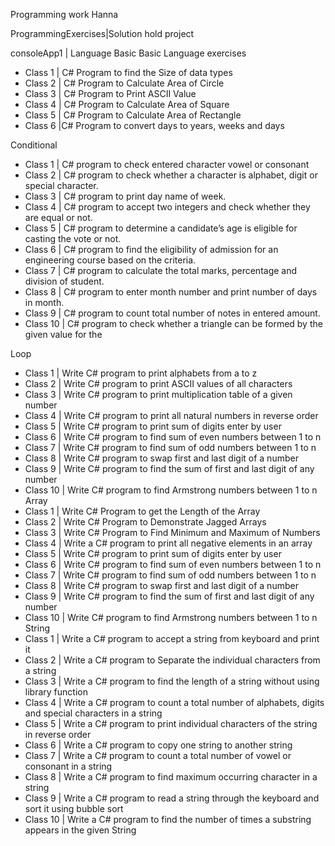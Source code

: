 Programming work
Hanna

ProgrammingExercises|Solution hold project

consoleApp1 | Language Basic
Basic Language exercises
- Class 1 | C# Program to find the Size of data types
- Class 2 | C# Program to Calculate Area of Circle
- Class 3 | C# Program to Print ASCII Value
- Class 4 | C# Program to Calculate Area of Square
- Class 5 | C# Program to Calculate Area of Rectangle
- Class 6 |C# Program to convert days to years, weeks and days

Conditional
- Class 1 | C# program to check entered character vowel or consonant
- Class 2 | C# program to check whether a character is alphabet, digit or special character.
- Class 3 | C# program to print day name of week.
- Class 4 | C# program to accept two integers and check whether they are equal or not.
- Class 5 | C# program to determine a candidate’s age is eligible for casting the vote or not.
- Class 6 | C# program to find the eligibility of admission for an engineering course based on the criteria.
- Class 7 | C# program to calculate the total marks, percentage and division of student.
- Class 8 | C# program to enter month number and print number of days in month.
- Class 9 | C# program to count total number of notes in entered amount.
- Class 10 | C# program to check whether a triangle can be formed by the given value for the

 Loop
- Class 1 | Write C# program to print alphabets from a to z
- Class 2 | Write C# program to print ASCII values of all characters
- Class 3 | Write C# program to print multiplication table of a given number
- Class 4 | Write C# program to print all natural numbers in reverse order
- Class 5 | Write C# program to print sum of digits enter by user
- Class 6 | Write C# program to find sum of even numbers between 1 to n
- Class 7 | Write C# program to find sum of odd numbers between 1 to n
- Class 8 | Write C# program to swap first and last digit of a number
- Class 9 | Write C# program to find the sum of first and last digit of any number
- Class 10 | Write C# program to find Armstrong numbers between 1 to n
Array
- Class 1 | Write C# Program to get the Length of the Array
- Class 2 | Write C# Program to Demonstrate Jagged Arrays
- Class 3 | Write C# Program to Find Minimum and Maximum of Numbers
- Class 4 | Write a C# program to print all negative elements in an array
- Class 5 | Write C# program to print sum of digits enter by user
- Class 6 | Write C# program to find sum of even numbers between 1 to n
- Class 7 | Write C# program to find sum of odd numbers between 1 to n
- Class 8 | Write C# program to swap first and last digit of a number
- Class 9 | Write C# program to find the sum of first and last digit of any number
- Class 10 | Write C# program to find Armstrong numbers between 1 to n
String
- Class 1 | Write a C# program to accept a string from keyboard and print it
- Class 2 | Write a C# program to Separate the individual characters from a string
- Class 3 | Write a C# program to find the length of a string without using library function
- Class 4 | Write a C# program to count a total number of alphabets, digits and special characters in a string
- Class 5 | Write a C# program to print individual characters of the string in reverse order
- Class 6 | Write a C# program to copy one string to another string
- Class 7 | Write a C# program to count a total number of vowel or consonant in a string
- Class 8 | Write a C# program to find maximum occurring character in a string
- Class 9 | Write a C# program to read a string through the keyboard and sort it using bubble sort
- Class 10 | Write a C# program to find the number of times a substring appears in the given String





